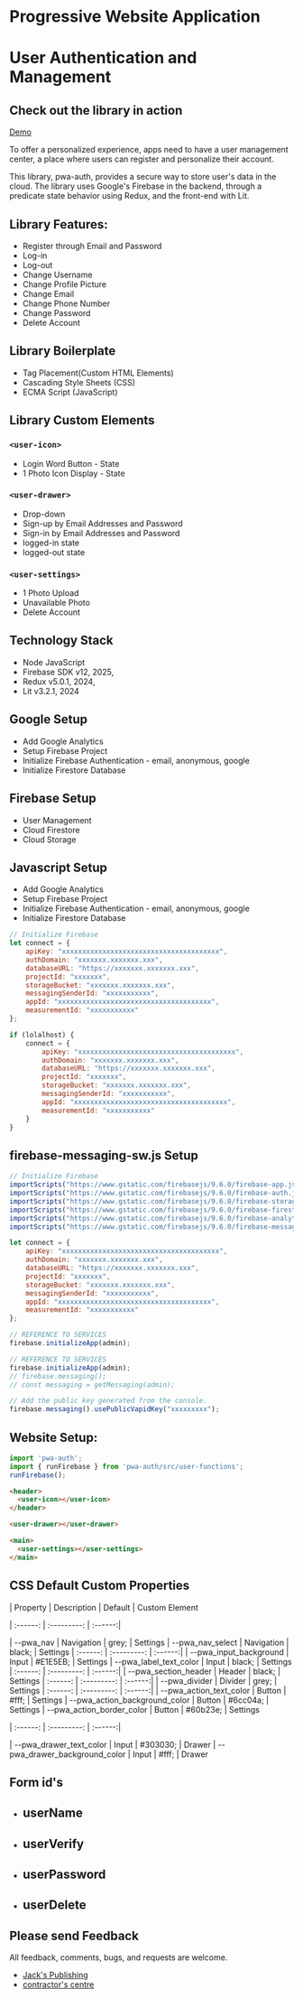 Progressive Website Application
======================
User Authentication and Management
======================

## Check out the library in action 
[Demo](https://www.pwa-authentic.firebaseapp.com)

To offer a personalized experience, apps need to have a user management center, a place where users can register and personalize their account.

This library, pwa-auth, provides a secure way to store user's data in the cloud. The library uses Google's Firebase in the backend, through a predicate state behavior using Redux, and the front-end with Lit.

## Library Features:
- Register through Email and Password
- Log-in
- Log-out
- Change Username
- Change Profile Picture
- Change Email
- Change Phone Number
- Change Password
- Delete Account

## Library Boilerplate
- Tag Placement(Custom HTML Elements)
- Cascading Style Sheets (CSS)
- ECMA Script (JavaScript)

## Library Custom Elements

### `<user-icon>`
- Login Word Button - State
- 1 Photo Icon Display - State

### `<user-drawer>`
- Drop-down
- Sign-up by Email Addresses and Password
- Sign-in by Email Addresses and Password
- logged-in state
- logged-out state

### `<user-settings>`
- 1 Photo Upload
- Unavailable Photo
- Delete Account

## Technology Stack
- Node JavaScript
- Firebase SDK v12, 2025,
- Redux v5.0.1, 2024,
- Lit v3.2.1, 2024

## Google Setup
- Add Google Analytics
- Setup Firebase Project
- Initialize Firebase Authentication - email, anonymous, google
- Initialize Firestore Database

## Firebase Setup
- User Management
- Cloud Firestore
- Cloud Storage

## Javascript Setup
* Add Google Analytics
* Setup Firebase Project
* Initialize Firebase Authentication - email, anonymous, google
* Initialize Firestore Database
```javascript
// Initialize Firebase
let connect = {
    apiKey: "xxxxxxxxxxxxxxxxxxxxxxxxxxxxxxxxxxxxxxx",
    authDomain: "xxxxxxx.xxxxxxx.xxx",
    databaseURL: "https://xxxxxxx.xxxxxxx.xxx",
    projectId: "xxxxxxx",
    storageBucket: "xxxxxxx.xxxxxxx.xxx",
    messagingSenderId: "xxxxxxxxxxx",
    appId: "xxxxxxxxxxxxxxxxxxxxxxxxxxxxxxxxxxxxxx",
    measurementId: "xxxxxxxxxxx"
};

if (lolalhost) {
    connect = {
        apiKey: "xxxxxxxxxxxxxxxxxxxxxxxxxxxxxxxxxxxxxxx",
        authDomain: "xxxxxxx.xxxxxxx.xxx",
        databaseURL: "https://xxxxxxx.xxxxxxx.xxx",
        projectId: "xxxxxxx",
        storageBucket: "xxxxxxx.xxxxxxx.xxx",
        messagingSenderId: "xxxxxxxxxxx",
        appId: "xxxxxxxxxxxxxxxxxxxxxxxxxxxxxxxxxxxxxx",
        measurementId: "xxxxxxxxxxx" 
    }
}
```
## firebase-messaging-sw.js Setup
```javascript
// Initialize Firebase
importScripts("https://www.gstatic.com/firebasejs/9.6.0/firebase-app.js");
importScripts("https://www.gstatic.com/firebasejs/9.6.0/firebase-auth.js");
importScripts("https://www.gstatic.com/firebasejs/9.6.0/firebase-storage.js");
importScripts("https://www.gstatic.com/firebasejs/9.6.0/firebase-firestore.js");
importScripts("https://www.gstatic.com/firebasejs/9.6.0/firebase-analytics.js");
importScripts("https://www.gstatic.com/firebasejs/9.6.0/firebase-messaging.js");

let connect = {
    apiKey: "xxxxxxxxxxxxxxxxxxxxxxxxxxxxxxxxxxxxxxx",
    authDomain: "xxxxxxx.xxxxxxx.xxx",
    databaseURL: "https://xxxxxxx.xxxxxxx.xxx",
    projectId: "xxxxxxx",
    storageBucket: "xxxxxxx.xxxxxxx.xxx",
    messagingSenderId: "xxxxxxxxxxx",
    appId: "xxxxxxxxxxxxxxxxxxxxxxxxxxxxxxxxxxxxxx",
    measurementId: "xxxxxxxxxxx"
};

// REFERENCE TO SERVICES
firebase.initializeApp(admin);

// REFERENCE TO SERVICES
firebase.initializeApp(admin);                                           
// firebase.messaging();
// const messaging = getMessaging(admin);

// Add the public key generated from the console.
firebase.messaging().usePublicVapidKey("xxxxxxxxx");
```

## Website Setup:
```javascript
import 'pwa-auth';
import { runFirebase } from 'pwa-auth/src/user-functions';
runFirebase();
```
```html
<header>
  <user-icon></user-icon>
</header>

<user-drawer></user-drawer>

<main>
  <user-settings></user-settings>
</main>
```

## CSS Default Custom Properties
| Property | Description | Default | Custom Element

| :------: | :---------: | :------:|

| --pwa_nav                             |   Navigation  |   grey;       | Settings
| --pwa_nav_select                      |   Navigation  |   black;      | Settings
| :------: | :---------: | :------:|
| --pwa_input_background                |   Input       | #E1E5EB;    | Settings
| --pwa_label_text_color                |   Input       |   black;      | Settings
| :------: | :---------: | :------:|
| --pwa_section_header                  |   Header      |   black;      | Settings
| :------: | :---------: | :------:|
| --pwa_divider                         |   Divider     |   grey;       | Settings
| :------: | :---------: | :------:|
| --pwa_action_text_color               |   Button      | #fff;       | Settings
| --pwa_action_background_color         |   Button      | #6cc04a;    | Settings
| --pwa_action_border_color             |   Button      | #60b23e;    | Settings

| :------: | :---------: | :------:|

| --pwa_drawer_text_color               |   Input       | #303030;    | Drawer
| --pwa_drawer_background_color         |   Input       | #fff;       | Drawer

## Form id's
- userName
  - 
- userVerify
  - 
- userPassword
  - 
- userDelete
  - 

## Please send Feedback
All feedback, comments, bugs, and requests are welcome.
* [Jack's Publishing](https://www.jackspublishing.com)
* [contractor's centre](https://www.contractorscentre.com)